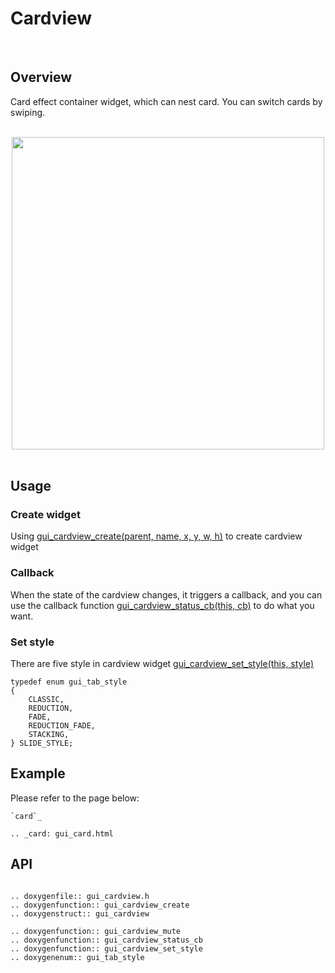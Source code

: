 # Cardview
<br>

## Overview
Card effect container widget, which can nest card. You can switch cards by swiping.

<br>
<center><img width="500" src= "https://foruda.gitee.com/images/1700123394899348792/914aadf9_10641540.png "></center>
<br>

## Usage

### Create widget
Using [gui_cardview_create(parent,  name, x, y, w, h)](#api) to create cardview widget

### Callback
When the state of the cardview changes, it triggers a callback, and you can use the callback function [gui_cardview_status_cb(this, cb)](#api) to do what you want.

### Set style
There are five style in cardview widget [gui_cardview_set_style(this, style)](#api)

```
typedef enum gui_tab_style
{
    CLASSIC,
    REDUCTION,
    FADE,
    REDUCTION_FADE,
    STACKING,
} SLIDE_STYLE;
```

## Example
Please refer to the page below:
```eval_rst
`card`_    

.. _card: gui_card.html

```

## API

```eval_rst

.. doxygenfile:: gui_cardview.h
.. doxygenfunction:: gui_cardview_create
.. doxygenstruct:: gui_cardview

.. doxygenfunction:: gui_cardview_mute
.. doxygenfunction:: gui_cardview_status_cb
.. doxygenfunction:: gui_cardview_set_style
.. doxygenenum:: gui_tab_style

```
